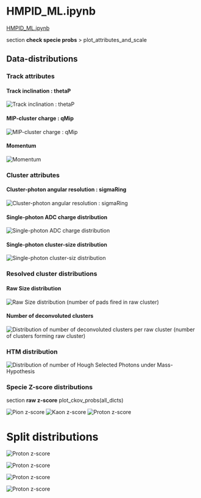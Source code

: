 # HMPID_ML.ipynb
[HMPID_ML.ipynb](HMPID_ML.ipynb)

section **check specie probs** > plot_attributes_and_scale


## Data-distributions

### Track attributes

#### Track inclination : thetaP
![Track inclination : thetaP](images/dataDists/thetAP.png)

#### MIP-cluster charge : qMip
![MIP-cluster charge : qMip](images/dataDists/qMip.png)

#### Momentum
![Momentum](images/dataDists/momentum.png)

### Cluster attributes
#### Cluster-photon angular resolution  : sigmaRing
![Cluster-photon angular resolution  : sigmaRing](images/dataDists/sigmaRing.png)

#### Single-photon ADC charge distribution
![Single-photon ADC charge distribution](images/dataDists/singlePhotQ.png)

#### Single-photon cluster-size distribution
![Single-photon cluster-siz distribution](images/dataDists/singlePhotSize.png)

### Resolved cluster distributions

#### Raw Size distribution
![Raw Size distribution (number of pads fired in raw cluster)](images/dataDists/rawSize.png)

#### Number of deconvoluted clusters
![Distribution of number of deconvoluted clusters per raw cluster (number of clusters forming raw cluster)](images/dataDists/numRawClu.png)

### HTM distribution 
![Distribution of number of Hough Selected Photons under Mass-Hypothesis](images/dataDists/numckovHough.png)


### Specie Z-score distributions

section **raw z-score**
plot_ckov_probs(all_dicts)

![Pion z-score](images/dataDists/probTruePion.png)
![Kaon z-score](images/dataDists/probTrueKaon.png)
![Proton z-score](images/dataDists/probTrueProton.png)


# Split distributions 

![Proton z-score](images/SplitPlots/countSpecies.jpg)

![Proton z-score](images/SplitPlots/momentumPerSpecie.png)

![Proton z-score](images/SplitPlots/momentums2.png)

![Proton z-score](images/SplitPlots/momentum.png)
